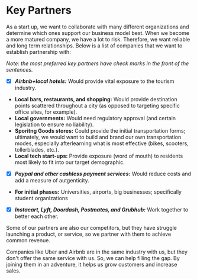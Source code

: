 # Key Partners

As a start up, we want to collaborate with many different organizations and determine which ones support our business model best. When we become a more matured company, we have a lot to risk. Therefore, we want reliable and long term relationships. Below is a list of companies that we want to establish partnership with:

*Note: the most preferred key partners have check marks in the front of the sentences.*

- [x] ***Airbnb+local hotels:*** Would provide vital exposure to the tourism industry.
- **Local bars, restaurants, and shopping:** Would provide destination points scattered throughout a city (as opposed to targeting specific office sites, for example).
- **Local governments:** Would need regulatory approval (and certain legislation to ensure no liability).
- **Sporitng Goods stores:** Could provide the initial transportation forms; ultimately, we would want to build and brand our own transportation modes, especially afterlearning what is most effective (bikes, scooters, tollerblades, etc.).
- **Local tech start-ups:** Provide exposure (word of mouth) to residents most likely to fit into our target demographic.
- [x] ***Paypal and other cashless payment services:*** Would reduce costs and add a measure of autgenticity.
- **For initial phases:** Universities, airports, big businesses; specifically student organizations
- [x] ***Instacart, Lyft, Doordash, Postmates, and Grubhub:*** Work together to better each other.

Some of our partners are also our competitors, but they have struggle launching a product, or service, so we partner with them to achieve common revenue.

Companies like Uber and Airbnb are in the same industry with us, but they don't offer the same service with us. So, we can help filling the gap. By joining them in an adventure, it helps us grow customers and increase sales.
